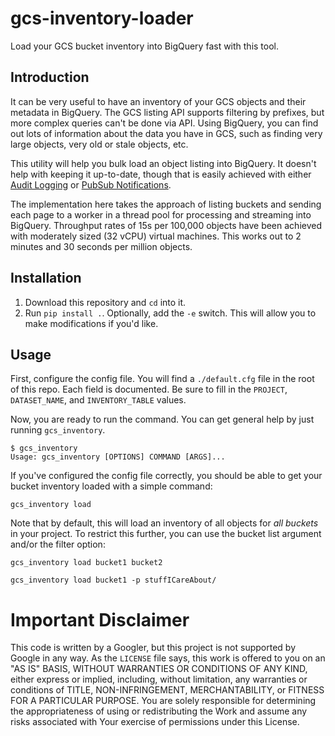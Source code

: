 # gcs-inventory-loader
Load your GCS bucket inventory into BigQuery fast with this tool.

## Introduction

It can be very useful to have an inventory of your GCS objects and their metadata in BigQuery. The GCS listing API supports filtering by prefixes, but more complex queries can't be done via API. Using BigQuery, you can find out lots of information about the data you have in GCS, such as finding very large objects, very old or stale objects, etc.

This utility will help you bulk load an object listing into BigQuery. It doesn't help with keeping it up-to-date, though that is easily achieved with either [Audit Logging](https://cloud.google.com/storage/docs/audit-logs) or [PubSub Notifications](https://cloud.google.com/storage/docs/pubsub-notifications).

The implementation here takes the approach of listing buckets and sending each page to a worker in a thread pool for processing and streaming into BigQuery. Throughput rates of 15s per 100,000 objects have been achieved with moderately sized (32 vCPU) virtual machines. This works out to 2 minutes and 30 seconds per million objects.

## Installation

  1) Download this repository and `cd` into it.
  2) Run `pip install .`. Optionally, add the `-e` switch. This will allow you to make modifications if you'd like.

## Usage

First, configure the config file. You will find a `./default.cfg` file in the root of this repo. Each field is documented. Be sure to fill in the `PROJECT`, `DATASET_NAME`, and `INVENTORY_TABLE` values.

Now, you are ready to run the command. You can get general help by just running `gcs_inventory`.

```
$ gcs_inventory 
Usage: gcs_inventory [OPTIONS] COMMAND [ARGS]...
```

If you've configured the config file correctly, you should be able to get your bucket inventory loaded with a simple command:

```
gcs_inventory load
```

Note that by default, this will load an inventory of all objects for _all buckets_ in your project. To restrict this further, you can use the bucket list argument and/or the filter option:

```
gcs_inventory load bucket1 bucket2
```

```
gcs_inventory load bucket1 -p stuffICareAbout/
```

# Important Disclaimer

This code is written by a Googler, but this project is not supported by Google in any way. As the `LICENSE` file says, this work is offered to you on an "AS IS" BASIS, WITHOUT WARRANTIES OR CONDITIONS OF ANY KIND, either express or implied, including, without limitation, any warranties or conditions of TITLE, NON-INFRINGEMENT, MERCHANTABILITY, or FITNESS FOR A PARTICULAR PURPOSE. You are solely responsible for determining the appropriateness of using or redistributing the Work and assume any risks associated with Your exercise of permissions under this License.